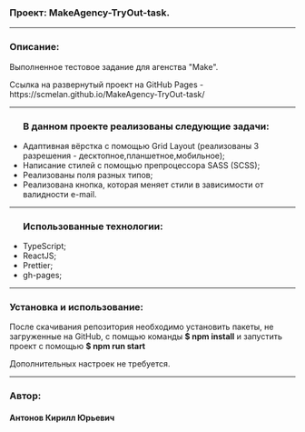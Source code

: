 <h3>Проект: MakeAgency-TryOut-task.</h3> 


<hr/>

<h3>Описание:</h3>
<p>Выполненное тестовое задание для агенства "Make".</p>
<p>Ссылка на развернутый проект на GitHub Pages - https://scmelan.github.io/MakeAgency-TryOut-task/ </p>


<hr/>

<ul>
  <h3>В данном проекте реализованы следующие задачи:</h3>
  <li>Адаптивная вёрстка с помощью Grid Layout (реализованы 3 разрешения - десктопное,планшетное,мобильное);</li>
  <li>Написание стилей с помощью препроцессора SASS (SCSS);</li>
  <li>Реализованы поля разных типов;</li>
  <li>Реализована кнопка, которая меняет стили в зависимости от валидности e-mail.</li>
</ul>

<hr/>

<ul>
  <h3>Использованные технологии:</h3>
  <li>TypeScript;</li>
  <li>ReactJS;</li>
  <li>Prettier;</li>
  <li>gh-pages;</li>
</ul>

<hr/>

<h3>Установка и использование:</h3>
<p>После скачивания репозитория необходимо установить пакеты, не загруженные на GitHub, c помщью команды <strong>$ npm install</strong> и запустить проект с помощью <strong>$ npm run start</strong> 
<p>Дополнительных настроек не требуется.</p>
</p>



<hr/>

<h3>Автор:</h3>
<h4>Антонов Кирилл Юрьевич </h4>
